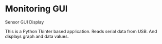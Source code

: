 # Monitoring GUI
Sensor GUI Display

This is a Python Tkinter based application.
Reads serial data from USB.
And displays graph and data values.
